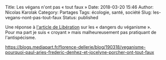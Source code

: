 Title: Les végans n'ont pas « tout faux »
Date: 2018-03-20 15:46
Author: Nicolas Karolak
Category: Partages
Tags: écologie, santé, société
Slug: les-vegans-nont-pas-tout-faux
Status: published

Une réponse à [l'article de Libération](http://www.liberation.fr/debats/2018/03/18/pourquoi-les-vegans-ont-tout-faux_1637109) sur les « dangers du véganisme ». Pour ma part je suis « croyant » mais malheureusement pas pratiquant de l'antispécisme.

<https://blogs.mediapart.fr/florence-dellerie/blog/190318/veganisme-pourquoi-paul-aries-frederic-denhez-et-jocelyne-porcher-ont-tout-faux>
